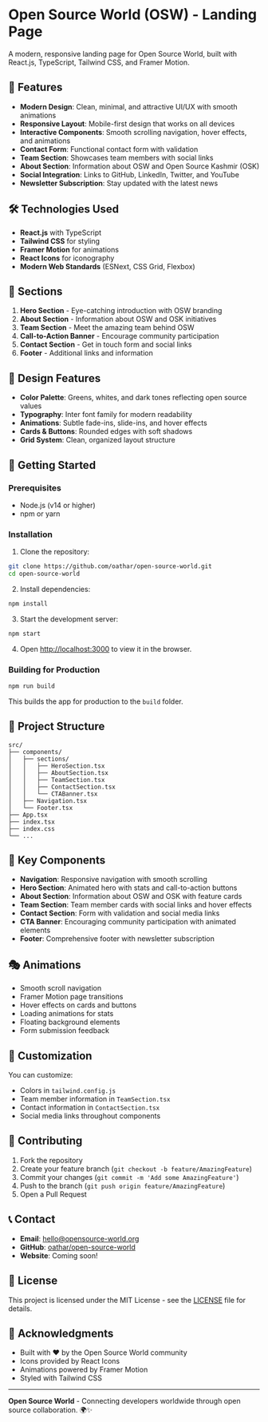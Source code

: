 # Open Source World (OSW) - Landing Page

A modern, responsive landing page for Open Source World, built with React.js, TypeScript, Tailwind CSS, and Framer Motion.

## 🚀 Features

- **Modern Design**: Clean, minimal, and attractive UI/UX with smooth animations
- **Responsive Layout**: Mobile-first design that works on all devices
- **Interactive Components**: Smooth scrolling navigation, hover effects, and animations
- **Contact Form**: Functional contact form with validation
- **Team Section**: Showcases team members with social links
- **About Section**: Information about OSW and Open Source Kashmir (OSK)
- **Social Integration**: Links to GitHub, LinkedIn, Twitter, and YouTube
- **Newsletter Subscription**: Stay updated with the latest news

## 🛠️ Technologies Used

- **React.js** with TypeScript
- **Tailwind CSS** for styling
- **Framer Motion** for animations
- **React Icons** for iconography
- **Modern Web Standards** (ESNext, CSS Grid, Flexbox)

## 📱 Sections

1. **Hero Section** - Eye-catching introduction with OSW branding
2. **About Section** - Information about OSW and OSK initiatives
3. **Team Section** - Meet the amazing team behind OSW
4. **Call-to-Action Banner** - Encourage community participation
5. **Contact Section** - Get in touch form and social links
6. **Footer** - Additional links and information

## 🎨 Design Features

- **Color Palette**: Greens, whites, and dark tones reflecting open source values
- **Typography**: Inter font family for modern readability
- **Animations**: Subtle fade-ins, slide-ins, and hover effects
- **Cards & Buttons**: Rounded edges with soft shadows
- **Grid System**: Clean, organized layout structure

## 🚀 Getting Started

### Prerequisites

- Node.js (v14 or higher)
- npm or yarn

### Installation

1. Clone the repository:
```bash
git clone https://github.com/oathar/open-source-world.git
cd open-source-world
```

2. Install dependencies:
```bash
npm install
```

3. Start the development server:
```bash
npm start
```

4. Open [http://localhost:3000](http://localhost:3000) to view it in the browser.

### Building for Production

```bash
npm run build
```

This builds the app for production to the `build` folder.

## 📁 Project Structure

```
src/
├── components/
│   ├── sections/
│   │   ├── HeroSection.tsx
│   │   ├── AboutSection.tsx
│   │   ├── TeamSection.tsx
│   │   ├── ContactSection.tsx
│   │   └── CTABanner.tsx
│   ├── Navigation.tsx
│   └── Footer.tsx
├── App.tsx
├── index.tsx
├── index.css
└── ...
```

## 🌟 Key Components

- **Navigation**: Responsive navigation with smooth scrolling
- **Hero Section**: Animated hero with stats and call-to-action buttons
- **About Section**: Information about OSW and OSK with feature cards
- **Team Section**: Team member cards with social links and hover effects
- **Contact Section**: Form with validation and social media links
- **CTA Banner**: Encouraging community participation with animated elements
- **Footer**: Comprehensive footer with newsletter subscription

## 🎭 Animations

- Smooth scroll navigation
- Framer Motion page transitions
- Hover effects on cards and buttons
- Loading animations for stats
- Floating background elements
- Form submission feedback

## 🔧 Customization

You can customize:
- Colors in `tailwind.config.js`
- Team member information in `TeamSection.tsx`
- Contact information in `ContactSection.tsx`
- Social media links throughout components

## 🤝 Contributing

1. Fork the repository
2. Create your feature branch (`git checkout -b feature/AmazingFeature`)
3. Commit your changes (`git commit -m 'Add some AmazingFeature'`)
4. Push to the branch (`git push origin feature/AmazingFeature`)
5. Open a Pull Request

## 📞 Contact

- **Email**: hello@opensource-world.org
- **GitHub**: [oathar/open-source-world](https://github.com/oathar/open-source-world)
- **Website**: Coming soon!

## 📄 License

This project is licensed under the MIT License - see the [LICENSE](LICENSE) file for details.

## 🙏 Acknowledgments

- Built with ❤️ by the Open Source World community
- Icons provided by React Icons
- Animations powered by Framer Motion
- Styled with Tailwind CSS

---

**Open Source World** - Connecting developers worldwide through open source collaboration. 🌍✨
